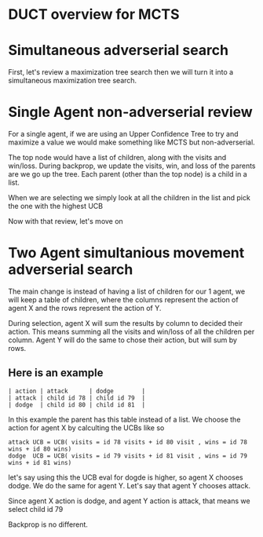 # DUCT overview for MCTS

# Simultaneous adverserial search

First, let's review a maximization tree search then we will turn it into a simultaneous maximization tree search.

# Single Agent non-adverserial review

For a single agent, if we are using an Upper Confidence Tree to try and maximize a value
we would make something like MCTS but non-adverserial.

The top node would have a list of children, along with the visits and win/loss.
During backprop, we update the visits, win, and loss of the parents are we go up the tree.
Each parent (other than the top node) is a child in a list.

When we are selecting we simply look at all the children in the list and pick the one with the highest UCB

Now with that review, let's move on

# Two Agent simultanious movement adverserial search

The main change is instead of having a list of children for our 1 agent,
we will keep a table of children, where the columns represent the action of agent X
and the rows represent the action of Y.

During selection, agent X will sum the results by column to decided their action.
This means summing all the visits and win/loss of all the children per column.
Agent Y will do the same to chose their action, but will sum by rows.

## Here is an example

```
| action | attack      | dodge        |
| attack | child id 78 | child id 79  |
| dodge  | child id 80 | child id 81  |
```

In this example the parent has this table instead of a list.
We choose the action for agent X by calculting the UCBs like so
```
attack UCB = UCB( visits = id 78 visits + id 80 visit , wins = id 78 wins + id 80 wins)
dodge  UCB = UCB( visits = id 79 visits + id 81 visit , wins = id 79 wins + id 81 wins)
```
let's say using this the UCB eval for dogde is higher, so agent X chooses dodge.
We do the same for agent Y.  Let's say that agent Y chooses attack.

Since agent X action is dodge, and agent Y action is attack, that means
we select child id 79

Backprop is no different.
